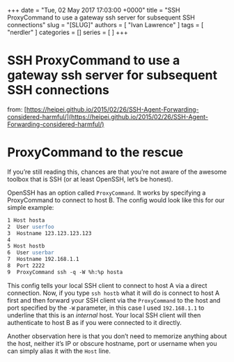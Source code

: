 +++
date = "Tue, 02 May 2017 17:03:00 +0000"
title = "SSH ProxyCommand to use a gateway ssh server for subsequent SSH connections"
slug = "[SLUG]"
authors = [ "Ivan Lawrence" ]
tags = [ "nerdler" ]
categories = []
series = [ ]
+++

# SSH ProxyCommand to use a gateway ssh server for subsequent SSH connections

from: [https://heipei.github.io/2015/02/26/SSH-Agent-Forwarding-considered-harmful/](https://heipei.github.io/2015/02/26/SSH-Agent-Forwarding-considered-harmful/)  
  

ProxyCommand to the rescue
==========================

If you’re still reading this, chances are that you’re not aware of the awesome toolbox that is SSH (or at least OpenSSH, let’s be honest).

OpenSSH has an option called `ProxyCommand`. It works by specifying a ProxyCommand to connect to host B. The config would look like this for our simple example:

```apache
1 Host hosta
2  User userfoo
3  Hostname 123.123.123.123
4 
5 Host hostb
6  User userbar
7  Hostname 192.168.1.1
8  Port 2222
9  ProxyCommand ssh -q -W %h:%p hosta
```

This config tells your local SSH client to connect to host A via a direct connection. Now, if you type `ssh hostb` what it will do is connect to host A first and then forward your SSH client via the `ProxyCommand` to the host and port specified by the `-W` parameter, in this case I used `192.168.1.1` to underline that this is an _internal_ host. Your local SSH client will then authenticate to host B as if you were connected to it directly.

Another observation here is that you don’t need to memorize anything about the host, neither it’s IP or obscure hostname, port or username when you can simply alias it with the `Host` line.